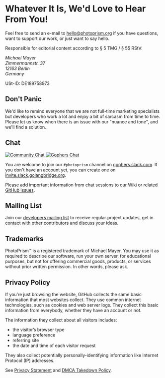 # Whatever It Is, We'd Love to Hear From You!

Feel free to send an e-mail to [hello@photoprism.org](mailto:hello@photoprism.org) if you have questions, 
want to support our work, or just want to say hello.
      
Responsible for editorial content according to § 5 TMG / § 55 RStV:

<address>
  Michael Mayer<br />
  Zimmermannstr. 37<br />
  12163 Berlin<br />
  Germany
</address>

USt-ID: DE189758973

## Don't Panic ##

We'd like to remind everyone that we are not full-time marketing specialists but developers 
who work a lot and enjoy a bit of sarcasm from time to time. Please let us know when there is 
an issue with our "nuance and tone", and we'll find a solution.

## Chat ##

[![Community Chat](https://img.shields.io/badge/community%20chat-on%20gitter-4aa087.svg)](https://gitter.im/browseyourlife/community)
[![Gophers Chat](https://img.shields.io/badge/gophers.slack.com-%23photoprism-a5679c.svg)](https://gophers.slack.com/messages/CDCJ7AA2E/details/)

You are welcome to join our `#photoprism` channel on [gophers.slack.com](https://gophers.slack.com). If you don't have an account yet, you can create one on [invite.slack.golangbridge.org](https://invite.slack.golangbridge.org/). 

Please add important information from chat sessions to our [Wiki](https://github.com/photoprism/photoprism/wiki) or related [GitHub issues](https://github.com/photoprism/photoprism/issues).

## Mailing List ###

Join our [developers mailing list](https://groups.google.com/a/photoprism.org/forum/#!forum/developers) to receive 
regular project updates, get in contact with other contributors and discuss your ideas.

## Trademarks ##

PhotoPrism™ is a registered trademark of Michael Mayer. You may use it as required to describe 
our software, run your own server, for educational purposes, but not for offering commercial 
goods, products, or services without prior written permission. In other words, please ask.

## Privacy Policy ##

If you’re just browsing the website, GitHub collects the same basic information that most websites collect. 
They use common internet technologies, such as cookies and web server logs. 
They collect this basic information from everybody, whether they have an account or not.

The information they collect about all visitors includes:

  - the visitor’s browser type
  - language preference
  - referring site
  - the date and time of each visitor request

They also collect potentially personally-identifying information like Internet Protocol (IP) addresses.

See [Privacy Statement](https://help.github.com/en/github/site-policy/github-privacy-statement) and [DMCA Takedown Policy](https://help.github.com/en/github/site-policy/dmca-takedown-policy).
